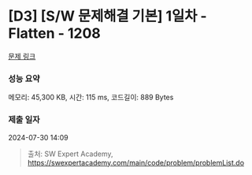 # [D3] [S/W 문제해결 기본] 1일차 - Flatten - 1208 

[문제 링크](https://swexpertacademy.com/main/code/problem/problemDetail.do?contestProbId=AV139KOaABgCFAYh) 

### 성능 요약

메모리: 45,300 KB, 시간: 115 ms, 코드길이: 889 Bytes

### 제출 일자

2024-07-30 14:09



> 출처: SW Expert Academy, https://swexpertacademy.com/main/code/problem/problemList.do
